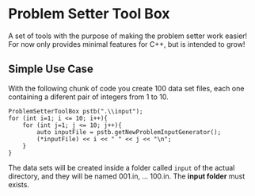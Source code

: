 # Problem Setter Tool Box
A set of tools with the purpose of making the problem setter work easier!
For now only provides minimal features for C++, but is intended to grow!

## Simple Use Case
With the following chunk of code you create 100 data set files, each one containing a diferent pair of integers from 1 to 10.

    ProblemSetterToolBox pstb(".\\input");
    for (int i=1; i <= 10; i++){
        for (int j=1; j <= 10; j++){
            auto inputFile = pstb.getNewProblemInputGenerator();
            (*inputFile) << i << " " << j << "\n";
        }
    }

The data sets will be created inside a folder called `input` of the actual directory, and they will be named 001.in, ... 100.in.
The __input folder__ must exists.

